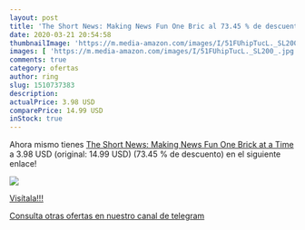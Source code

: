 ```yaml
---
layout: post
title: 'The Short News: Making News Fun One Bric al 73.45 % de descuento'
date: 2020-03-21 20:54:58
thumbnailImage: 'https://m.media-amazon.com/images/I/51FUhipTucL._SL200_.jpg'
images: [ 'https://m.media-amazon.com/images/I/51FUhipTucL._SL200_.jpg' ]
comments: true
category: ofertas
author: ring
slug: 1510737383
description:
actualPrice: 3.98 USD
comparePrice: 14.99 USD
inStock: true
---
```


Ahora mismo tienes [The Short News: Making News Fun One Brick at a Time](https://www.amazon.com/dp/1510737383/?tag=redken08-20) a 3.98 USD (original: 14.99 USD) (73.45 %  de descuento) en el siguiente enlace!

[![](https://m.media-amazon.com/images/I/51FUhipTucL._SL200_.jpg)](https://www.amazon.com/dp/1510737383/?tag=redken08-20)

[Visítala!!!](https://www.amazon.com/dp/1510737383/?tag=redken08-20)

[Consulta otras ofertas en nuestro canal de telegram](https://t.me/s/ofertas25)
